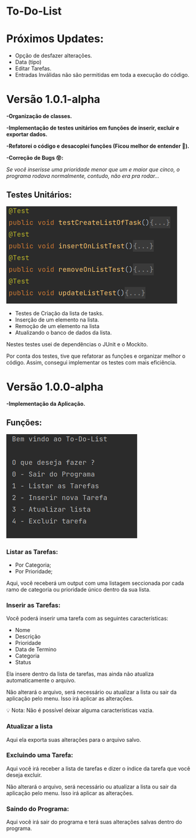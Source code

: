 # To-Do-List

# Próximos Updates:

- Opção de desfazer alterações.
- Data (tipo)
- Editar Tarefas.
- Entradas Inválidas não são permitidas em toda a execução do código.

# Versão 1.0.1-alpha

**-Organização de classes.**

**-Implementação de testes unitários em funções de inserir, excluir e exportar dados.**

**-Refatorei o código e desacoplei funções (Ficou melhor de entender 🙂).**

**-Correção de Bugs 😵:**

*Se você inserisse uma prioridade menor que um e maior que cinco, o programa rodava normalmente, contudo, não era pra rodar...*

## Testes Unitários:

![UnitTestImage](Images/UnitTestImage.png)

- Testes de Criação da lista de tasks.
- Inserção de um elemento na lista.
- Remoção de um elemento na lista
- Atualizando o banco de dados da lista.

Nestes testes usei de dependências o JUnit e o Mockito.

Por conta dos testes, tive que refatorar as funções e organizar melhor o código. Assim, consegui implementar os testes com mais eficiência.
# Versão 1.0.0-alpha

**-Implementação da Aplicação.**

## Funções:

![Menu.png](Images/Menu.png)

### Listar as Tarefas:

- Por Categoria;
- Por Prioridade;

Aqui, você receberá um output com uma listagem seccionada por cada ramo de categoria ou prioridade único dentro da sua lista. 

### Inserir as Tarefas:

Você poderá inserir uma tarefa com as seguintes características:

- Nome
- Descrição
- Prioridade
- Data de Termino
- Categoria
- Status

Ela insere dentro da lista de tarefas, mas ainda não atualiza automaticamente o arquivo. 

Não alterará o arquivo, será necessário ou atualizar a lista ou sair da aplicação pelo menu. Isso irá aplicar as alterações.

<aside>
💡 Nota: Não é possível deixar alguma características vazia.

</aside>

### Atualizar a lista

Aqui ela exporta suas alterações para o arquivo salvo.

### Excluindo uma Tarefa:

Aqui você irá receber a lista de tarefas e dizer o índice da tarefa que você deseja excluir. 

Não alterará o arquivo, será necessário ou atualizar a lista ou sair da aplicação pelo menu. Isso irá aplicar as alterações.

### Saindo do Programa:

Aqui você irá sair do programa e terá suas alterações salvas dentro do programa.
